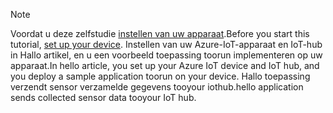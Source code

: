 > [!NOTE]
> <span data-ttu-id="641db-101">Voordat u deze zelfstudie [instellen van uw apparaat](../articles/iot-hub/iot-hub-raspberry-pi-kit-node-get-started.md).</span><span class="sxs-lookup"><span data-stu-id="641db-101">Before you start this tutorial, [set up your device](../articles/iot-hub/iot-hub-raspberry-pi-kit-node-get-started.md).</span></span> <span data-ttu-id="641db-102">Instellen van uw Azure-IoT-apparaat en IoT-hub in Hallo artikel, en u een voorbeeld toepassing toorun implementeren op uw apparaat.</span><span class="sxs-lookup"><span data-stu-id="641db-102">In hello article, you set up your Azure IoT device and IoT hub, and you deploy a sample application toorun on your device.</span></span> <span data-ttu-id="641db-103">Hallo toepassing verzendt sensor verzamelde gegevens tooyour iothub.</span><span class="sxs-lookup"><span data-stu-id="641db-103">hello application sends collected sensor data tooyour IoT hub.</span></span>
